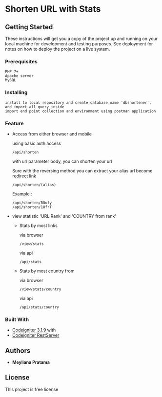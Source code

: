 # Shorten URL with Stats 



## Getting Started

These instructions will get you a copy of the project up and running on your local machine for development and testing purposes. See deployment for notes on how to deploy the project on a live system.

### Prerequisites

```
PHP 7+
Apache server
MySQL
```

### Installing

```
install to local repository and create database name 'dbshortener', and import all query inside
import end point collection and environment using postman application
```

### Feature

* Access from either browser and mobile

	using basic auth access
	```
	/api/shorten 
	```
	with url parameter body, you can shorten your url



	Sure with the reversing method you can extract your alias url become redirect link
	
	```
	/api/shorten/(alias)
	```

	Example : 
	```
	/api/shorten/B8ufy
	/api/shorten/1UfrT
	```


* view statistic 'URL Rank' and 'COUNTRY from rank'
	
	* Stats by most links

		via browser

		``` 
		/view/stats
		```


		via api

		```
		/api/stats
		```

	* Stats by most country from

		via browser
		
		```
		/view/stats/country
		```


		via api
		
		```
		/api/stats/country
		```




### Built With

* [Codeigniter 3.1.9](https://www.codeigniter.com/) with
* [Codeigniter RestServer](https://packagist.org/packages/chriskacerguis/codeigniter-restserver)


## Authors

* **Meyliana Pratama**

## License

This project is free license
